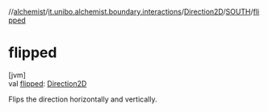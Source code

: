 //[alchemist](../../../../index.md)/[it.unibo.alchemist.boundary.interactions](../../index.md)/[Direction2D](../index.md)/[SOUTH](index.md)/[flipped](flipped.md)

# flipped

[jvm]\
val [flipped](flipped.md): [Direction2D](../index.md)

Flips the direction horizontally and vertically.
